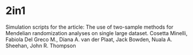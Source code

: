 # 2in1

Simulation scripts for the article:
The use of two-sample methods for Mendelian randomization analyses on single large dataset.
Cosetta Minelli, Fabiola Del Greco M., Diana A. van der Plaat, Jack Bowden, Nuala A. Sheehan, John R. Thompson
